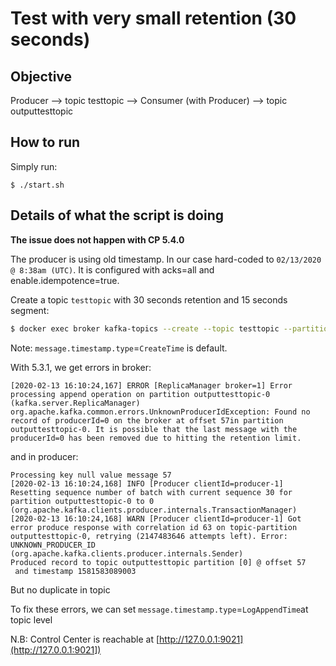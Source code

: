# Test with very small retention (30 seconds)


## Objective


Producer --> topic testtopic --> Consumer (with Producer) --> topic outputtesttopic


## How to run

Simply run:

```
$ ./start.sh
```

## Details of what the script is doing

**The issue does not happen with CP 5.4.0**

The producer is using old timestamp. In our case hard-coded to `02/13/2020 @ 8:38am (UTC)`. It is configured with acks=all and enable.idempotence=true.

Create a topic `testtopic` with 30 seconds retention and 15 seconds segment:

```bash
$ docker exec broker kafka-topics --create --topic testtopic --partitions 1 --replication-factor 1 --zookeeper zookeeper:2181 --config segment.ms=15000 --config retention.ms=30000 --config message.timestamp.type=CreateTime
```

Note: `message.timestamp.type`=`CreateTime` is default.


With 5.3.1, we get errors in broker:

```log
[2020-02-13 16:10:24,167] ERROR [ReplicaManager broker=1] Error processing append operation on partition outputtesttopic-0 (kafka.server.ReplicaManager)
org.apache.kafka.common.errors.UnknownProducerIdException: Found no record of producerId=0 on the broker at offset 57in partition outputtesttopic-0. It is possible that the last message with the producerId=0 has been removed due to hitting the retention limit.
```

and in producer:

```log
Processing key null value message 57
[2020-02-13 16:10:24,168] INFO [Producer clientId=producer-1] Resetting sequence number of batch with current sequence 30 for partition outputtesttopic-0 to 0 (org.apache.kafka.clients.producer.internals.TransactionManager)
[2020-02-13 16:10:24,168] WARN [Producer clientId=producer-1] Got error produce response with correlation id 63 on topic-partition outputtesttopic-0, retrying (2147483646 attempts left). Error: UNKNOWN_PRODUCER_ID (org.apache.kafka.clients.producer.internals.Sender)
Produced record to topic outputtesttopic partition [0] @ offset 57
 and timestamp 1581583089003
```

But no duplicate in topic

To fix these errors, we can set `message.timestamp.type`=`LogAppendTime`at topic level


N.B: Control Center is reachable at [http://127.0.0.1:9021](http://127.0.0.1:9021])
